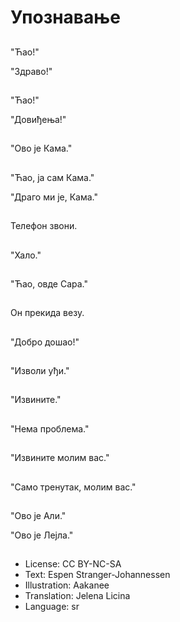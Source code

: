 # Упознавање

##
"Ћао!"

"Здраво!"

##
"Ћао!"

"Довиђења!"

##
"Ово је Кама."

##
"Ћао, ја сам Кама."

"Драго ми је, Кама."

##
Телефон звони.

##
"Хало."

##
"Ћао, овде Сара."

##
Он прекида везу.

##
"Добро дошао!"

##
"Изволи уђи."

##
"Извините."

##
"Нема проблема."

##
"Извините молим вас."

##
"Само тренутак, молим вас."

##
"Ово је Али."

"Ово је Лејла."

##
* License: CC BY-NC-SA
* Text: Espen Stranger-Johannessen
* Illustration: Aakanee
* Translation: Jelena Licina
* Language: sr
